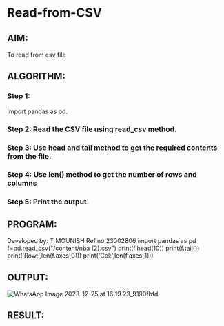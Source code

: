 # Read-from-CSV

## AIM:
To read from csv file
## ALGORITHM:
### Step 1:
Import pandas as pd.
### Step 2: Read the CSV file using read_csv method.
### Step 3: Use head and tail method to get the required contents from the file.
### Step 4: Use len() method to get the number of rows and columns
### Step 5: Print the output.

## PROGRAM:
Developed by: T MOUNISH
Ref.no:23002806
import pandas as pd
f=pd.read_csv("/content/nba (2).csv")
print(f.head(10))
print(f.tail())
print('Row:',len(f.axes[0]))
print('Col:',len(f.axes[1]))
## OUTPUT:

![WhatsApp Image 2023-12-25 at 16 19 23_9190fbfd](https://github.com/MounishT/Read-from-CSV/assets/138955798/67f6ebe7-5c09-4748-a0de-0e9d2709cd35)

## RESULT:
